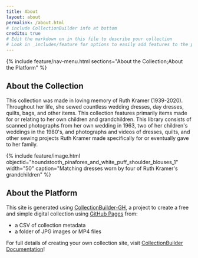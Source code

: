 ```yaml
---
title: About
layout: about
permalink: /about.html
# include CollectionBuilder info at bottom
credits: true
# Edit the markdown on in this file to describe your collection
# Look in _includes/feature for options to easily add features to the page
---
```


{% include feature/nav-menu.html sections="About the Collection;About the Platform" %}

## About the Collection
This collection was made in loving memory of Ruth Kramer (1939-2020).  Throughout her life, she sewed countless wedding dresses, day dresses, quilts, bags, and other items.  This collection features primarily items made for or relating to her own children and grandchildren.  This library consists of scanned photographs from her own wedding in 1963, two of her children's weddings in the 1980's, and photographs and videos of dresses, quilts, and other sewing projects Ruth Kramer made specifically for or eventually gave to her family.

{% include feature/image.html objectid="houndstooth_pinafores_and_white_puff_shoulder_blouses_1" width="50" caption="Matching dresses worn by four of Ruth Kramer's grandchildren" %}

## About the Platform

This site is generated using [CollectionBuilder-GH](https://collectionbuilding.github.io/gh/), a project to create a free and simple digital collection using [GitHub Pages](https://pages.github.com/) from: 

- a CSV of collection metadata
- a folder of JPG images or MP4 files

For full details of creating your own collection site, visit [CollectionBuilder Documentation](https://collectionbuilder.github.io/cb-docs/)!


